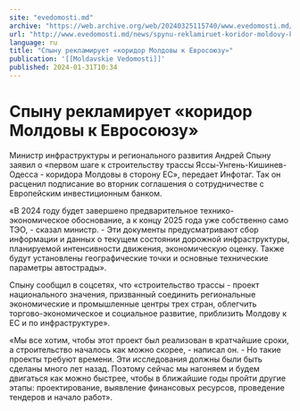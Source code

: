 ```yaml
---
site: "evedomosti.md"
archive: "https://web.archive.org/web/20240325115740/www.evedomosti.md/news/spynu-reklamiruet-koridor-moldovy-k-evrosoyuzu"
url: "http://www.evedomosti.md/news/spynu-reklamiruet-koridor-moldovy-k-evrosoyuzu"
language: ru
title: "Спыну рекламирует «коридор Молдовы к Евросоюзу»"
publication: '[[Moldavskie Vedomosti]]'
published: 2024-01-31T10:34
---
```


# Спыну рекламирует «коридор Молдовы к Евросоюзу»

Министр инфраструктуры и регионального развития Андрей Спыну заявил о «первом шаге к строительству трассы Яссы-Унгень-Кишинев-Одесса - коридора Молдовы в сторону ЕС», передает Инфотаг. Так он расценил подписание во вторник соглашения о сотрудничестве с Европейским инвестиционным банком.

«В 2024 году будет завершено предварительное технико-экономическое обоснование, а к концу 2025 года уже собственно само ТЭО, - сказал министр. - Эти документы предусматривают сбор информации и данных о текущем состоянии дорожной инфраструктуры, планируемой интенсивности движения, экономическую оценку. Также будут установлены географические точки и основные технические параметры автострады».

Спыну сообщил в соцсетях, что «строительство трассы - проект национального значения, призванный соединить региональные экономические и промышленные центры трех стран, облегчить торгово-экономическое и социальное развитие, приблизить Молдову к ЕС и по инфраструктуре».

«Мы все хотим, чтобы этот проект был реализован в кратчайшие сроки, а строительство началось как можно скорее, - написал он. - Но такие проекты требуют времени. Эти исследования должны были быть сделаны много лет назад. Поэтому сейчас мы нагоняем и будем двигаться как можно быстрее, чтобы в ближайшие годы пройти другие этапы: проектирование, выявление финансовых ресурсов, проведение тендеров и начало работ».